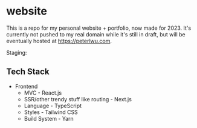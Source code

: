 # website

This is a repo for my personal website + portfolio, now made for 2023.
It's currently not pushed to my real domain while it's still in draft, but will be eventually
hosted at https://peterlwu.com.

Staging:

## Tech Stack

- Frontend
  - MVC - React.js
  - SSR/other trendy stuff like routing - Next.js
  - Language - TypeScript
  - Styles - Tailwind CSS
  - Build System - Yarn
